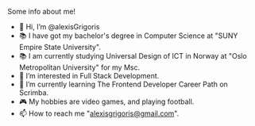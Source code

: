 Some info about me!

- 👋 Hi, I’m @alexisGrigoris
- 📚 I have got my bachelor's degree in Computer Science at "SUNY Empire State University".
- 📚 I am currently studying Universal Design of ICT in Norway at "Oslo Metropolitan University" for my Msc.
- 👀 I’m interested in Full Stack Development.
- 🌱 I’m currently learning The Frontend Developer Career Path on Scrimba.
- 🎮 My hobbies are video games, and playing football.
- 📫 How to reach me "alexisgrigoris@gmail.com".

<!---
alexisGrigoris/alexisGrigoris is a ✨ special ✨ repository because its `README.md` (this file) appears on your GitHub profile.
You can click the Preview link to take a look at your changes.
--->
